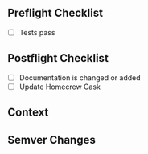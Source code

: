 <!--
Thanks for creating a Pull Request 😄 ! Before you submit, please read the following:
- By making a contribution, you agree to our Code Of Conduct.
-->

<!-- Provide a general summary of the changes in the title above -->

## Preflight Checklist
<!-- Remove items that do not apply. For completed items, change [ ] to [x]. -->
- [ ] Tests pass

## Postflight Checklist
<!-- Remove items that do not apply. For completed items, change [ ] to [x]. -->
- [ ] Documentation is changed or added
- [ ] Update Homecrew Cask

## Context
<!-- Is this related to any GitHub issue(s)? -->

## Semver Changes
<!-- Which semantic version change would you recommend? -->

